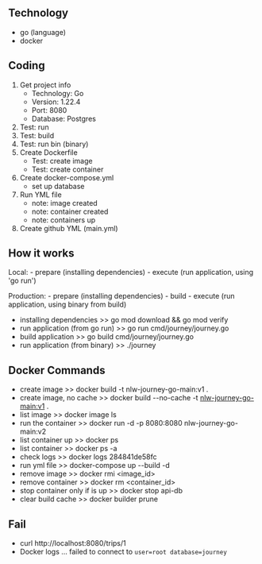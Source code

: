 ## Technology
- go (language)
- docker

## Coding
1. Get project info
    * Technology: Go
    * Version: 1.22.4
    * Port: 8080
    * Database: Postgres
2. Test: run
3. Test: build
4. Test: run bin (binary)
5. Create Dockerfile
    * Test: create image
    * Test: create container
6. Create docker-compose.yml
    * set up database
7. Run YML file
    * note: image created
    * note: container created
    * note: containers up
8. Create github YML (main.yml)

## How it works
Local:
    - prepare (installing dependencies)
    - execute (run application, using 'go run')

Production:
    - prepare (installing dependencies)
    - build
    - execute (run application, using binary from build)

- installing dependencies			>> go mod download && go mod verify
- run application (from go run)		>> go run cmd/journey/journey.go
- build application					>> go build cmd/journey/journey.go
- run application (from binary)		>> ./journey

## Docker Commands
- create image						>> docker build -t nlw-journey-go-main:v1 .
- create image, no cache			>> docker build --no-cache -t <nlw-journey-go-main:v1> .
- list image						>> docker image ls
- run the container					>> docker run -d -p 8080:8080 nlw-journey-go-main:v2
- list container up					>> docker ps
- list container					>> docker ps -a
- check logs						>> docker logs 284841de58fc
- run yml file						>> docker-compose up --build -d
- remove image					    >> docker rmi <image_id>
- remove container					>> docker rm <container_id>
- stop container only if is up 		>> docker stop api-db
- clear build cache 				>> docker builder prune


## Fail
- curl http://localhost:8080/trips/1
- Docker logs ...
    failed to connect to `user=root database=journey`
